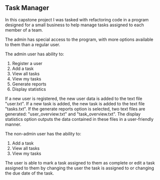 <h2>Task Manager</h2>

In this capstone project I was tasked with refactoring code in a program designed for a small business to help manage tasks assigned to each member of a team.

The admin has special access to the program, with more options available to them than a regular user.

The admin user has ability to:
<ol>
  <li>Register a user</li>
  <li>Add a task</li>
  <li>View all tasks</li>
  <li>View my tasks</li>
  <li>Generate reports</li>
  <li>Display statistics</li>
</ol>

If a new user is registered, the new user data is added to the text file "user.txt".
If a new task is added, the new task is added to the text file "tasks.txt".
If the generate reports option is selected, two text files are generated: "user_overview.txt" and "task_overview.txt". The display statistics option outputs the data contained in these files in a user-friendly manner.

The non-admin user has the ability to:
<ol>
  <li>Add a task</li>
  <li>View all tasks</li>
  <li>View my tasks</li>
</ol>

The user is able to mark a task assigned to them as complete or edit a task assigned to them by changing the user the task is assigned to or changing the due date of the task.
